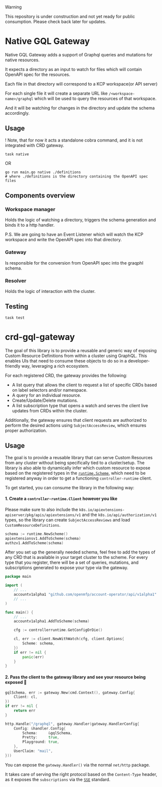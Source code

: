 > [!WARNING]
> This repository is under construction and not yet ready for public consumption. Please check back later for updates.

# Native GQL Gateway

Native GQL Gateway adds a support of Graphql queries and mutations for native resources.

It expects a directory as an input to watch for files which will contain OpenAPI spec for the resources.

Each file in that directory will correspond to a KCP workspace(or API server)

For each single file it will create a separate URL like `/<workspace-name>/graphql` which will be used to query the resources of that workspace.

And it will be watching for changes in the directory and update the schema accordingly.

## Usage

! Note, that for now it acts a standalone cobra command, and it is not integrated with CRD gateway.

```shell
task native
```
OR
```shell
go run main.go native ./definitions
# where ./definitions is the directory containing the OpenAPI spec files
```

## Components overview

### Workspace manager

Holds the logic of watching a directory, triggers the schema generation and binds it to a http handler.

P.S. We are going to have an Event Listener which will watch the KCP workspace and write the OpenAPI spec into that directory.

### Gateway

Is responsible for the conversion from OpenAPI spec into the graqphl schema.

### Resolver

Holds the logic of interaction with the cluster.

## Testing

```shell
task test
```

# crd-gql-gateway

The goal of this library is to provide a reusable and generic way of exposing Custom Resource Definitions from within a cluster using GraphQL. This enables UIs that need to consume these objects to do so in a developer-friendly way, leveraging a rich ecosystem.

For each registered CRD, the gateway provides the following:

- A list query that allows the client to request a list of specific CRDs based on label selectors and/or namespace.
- A query for an individual resource.
- Create/Update/Delete mutations.
- A list subscription type that opens a watch and serves the client live updates from CRDs within the cluster.

Additionally, the gateway ensures that client requests are authorized to perform the desired actions using `SubjectAccessReview`, which ensures proper authorization.

## Usage

The goal is to provide a reusable library that can serve Custom Resources from any cluster without being specifically tied to a cluster/setup. The library is also able to dynamically infer which custom resource to expose based on the registered types in the [`runtime.Scheme`](https://pkg.go.dev/k8s.io/apimachinery/pkg/runtime#Scheme), which need to be registered anyway in order to get a functioning `controller-runtime` client.

To get started, you can consume the library in the following way:

#### 1. Create a `controller-runtime.Client` however you like

Please make sure to also include the `k8s.io/apiextensions-apiserver/pkg/apis/apiextensions/v1` and the `k8s.io/api/authorization/v1` types, so the library can create `SubjectAccessReviews` and load `CustomResourceDefinitions`.

```go
schema := runtime.NewScheme()
apiextensionsv1.AddToScheme(schema)
authzv1.AddToScheme(schema)
```

After you set up the generally needed schema, feel free to add the types of any CRD that is available in your target cluster to the scheme. For every type that you register, there will be a set of queries, mutations, and subscriptions generated to expose your type via the gateway.

```go
package main

import (
    // ...
    accountv1alpha1 "github.com/openmfp/account-operator/api/v1alpha1"
    // ...
)

func main() {
    // ...
    accountv1alpha1.AddToScheme(schema)

    cfg := controllerruntime.GetConfigOrDie()

    cl, err := client.NewWithWatch(cfg, client.Options{
        Scheme: schema,
    })
    if err != nil {
        panic(err)
    }
}
```

#### 2. Pass the client to the gateway library and see your resource being exposed :rocket:

```go
gqlSchema, err := gateway.New(cmd.Context(), gateway.Config{
    Client: cl,
})
if err != nil {
    return err
}

http.Handle("/graphql", gateway.Handler(gateway.HandlerConfig{
    Config: &handler.Config{
        Schema:     &gqlSchema,
        Pretty:     true,
        Playground: true,
    },
    UserClaim: "mail",
}))
```

You can expose the `gateway.Handler()` via the normal `net/http` package.

It takes care of serving the right protocol based on the `Content-Type` header, as it exposes the `subscriptions` via the [`SSE`](https://html.spec.whatwg.org/multipage/server-sent-events.html) standard.


